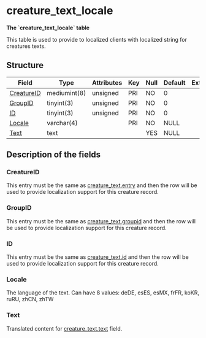 # creature\_text\_locale

**The \`creature\_text\_locale\` table**

This table is used to provide to localized clients with localized string for creatures texts.

## Structure

| Field                     | Type         | Attributes | Key | Null | Default | Extra | Comment |
|---------------------------|--------------|------------|-----|------|---------|-------|---------|
| [CreatureID](#creatureid) | mediumint(8) | unsigned   | PRI | NO   | 0       |       |         |
| [GroupID](#groupid)       | tinyint(3)   | unsigned   | PRI | NO   | 0       |       |         |
| [ID](#id)                 | tinyint(3)   | unsigned   | PRI | NO   | 0       |       |         |
| [Locale](#locale)         | varchar(4)   |            | PRI | NO   | NULL    |       |         |
| [Text](#text)             | text         |            |     | YES  | NULL    |       |         |

## Description of the fields

### CreatureID

This entry must be the same as [creature\_text.entry](creature_text.md#entry) and then the row will be used to provide localization support for this creature record.

### GroupID

This entry must be the same as [creature\_text.groupid](creature_text.md#groupid) and then the row will be used to provide localization support for this creature record.

### ID

This entry must be the same as [creature\_text.id](creature_text.md#id) and then the row will be used to provide localization support for this creature record.

### Locale

The language of the text.
Can have 8 values: deDE, esES, esMX, frFR, koKR, ruRU, zhCN, zhTW

### Text

Translated content for [creature\_text.text](creature_text.md#text) field.
